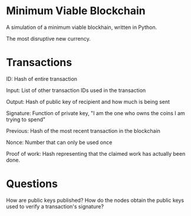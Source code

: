 # Minimum Viable Blockchain
A simulation of a minimum viable blockhain, written in Python. 

The most disruptive new currency.

# Transactions
ID: Hash of entire transaction

Input: List of other transaction IDs used in the transaction

Output: Hash of public key of recipient and how much is being sent

Signature: Function of private key, "I am the one who owns the coins I am trying to spend"

Previous: Hash of the most recent transaction in the blockchain

Nonce: Number that can only be used once

Proof of work: Hash representing that the claimed work has actually been done.

# Questions
How are public keys published? 
How do the nodes obtain the public keys used to verify a transaction's signature?